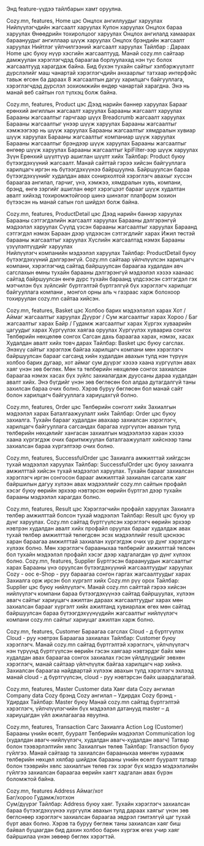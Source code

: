 Энд feature-үүдээ тайлбарын хамт оруулна.

Cozy.mn, features, Home цэс
  Онцлох ангиллуудыг харуулах
  Нийлүүлэгчдийн жагсаалт харуулах
  Купон харуулах
  Онцлох бараа харуулах
  Өнөөдрийн тохиролцоог харуулах
  Онцлох ангилалд хамаарах бараануудыг ангиллаар шүүж харуулах
  Онцлох брэндийн жагсаалт харуулах
  Нийтлэг үйлчилгээний жагсаалт харуулах
     Тайлбар : Дараах Home цэс буюу нүүр хэсгийн жагсаалтууд. Манай cozy.mn сайтаар дамжуулан хэрэглэгчдэд бараагаа борлуулахад нэн тус болох жагсаалтууд харагдаж байна. Бид бүхэн тухайн сайтыг хэлбэржүүлэлт дүрслэлийг маш чанартай хэрэглэгчдийн анхаарлыг татхаар интерфэйс тавьж өгсөн ба дараах 8 жагсаалтын дагуу харилцагч байгууллага, хэрэглэгчдэд дүрслэл зохиомжийн өндөр чанартай харагдна. Энэ нь манай веб сайтын гол түлхэц болж байна.

Cozy.mn, features, Product цэс
  Дээд нарийн баннер харуулах
  Барааг ерөнхий ангиллын жагсаалт харуулах
  Барааны жагсаалт харуулах
  Барааны жагсаалтыг гарчгаар шүүх
  Breadcrumb жагсаалт харуулах
  Барааны жагсаалтыг үнээр шүүж харуулах
  Барааны жагсаалтыг хэмжээгээр нь шүүж харуулах
  Барааны жагсаалтыг хямдралын хувиар шүүж харуулах
  Барааны жагсаалтыг компаниар шүүж харуулах
  Барааны жагсаалтыг брэндээр шүүж харуулах
  Барааны жагсаалтыг өнгөөр шүүж харуулах
  Барааны жагсаалтыг kpiFilter-ээр шүүж харуулах
  Зүүн Ерөнхий шүүлтүүр ашиглан шүүлт хийх
       Тайлбар: Product буюу бүтээгдэхүүний жагсаалт. Манай сайттай гэрээ хийсэн байгууллага харилцагч иргэн нь бүтээгдэхүүнээ байршуулна. Байршуулсан бараа бүтээгдэхүүнийг худалдан авах сонирхолтой хэрэглэгч      авахыг хүссэн бараагаа ангилал, гарчиг, үнэ, хэмжээ, хямдралын хувь, компани, брэнд, өнгө зэргийг ашиглан өөрт хэрэгцээт барааг шүүж худалтан авалт хийхэд тохиромжтойгоор шинэ шинэлэг платформ зохион              бүтээсэн нь  манай сатын гол шийдэл болж байна.

Cozy.mn, features, ProductDetail цэс
  Дээд нарийн баннэр харуулах
  Барааны сэтгэгдэлийн жагсаалт харуулах
  Барааны дэлгэрэнгүй мэдээлэл харуулах
  Сүүлд үзсэн барааны жагсаалтыг харуулах
  Бараанд сэтгэгдэл нэмэх
  Бараан дээр үлдээсэн сэтгэгдлийг харах
  Ижил төстэй барааны жагсаалтыг харуулах
  Хүслийн жагсаалтад нэмэх
  Барааны үзүүлэлтүүдийг харуулах	
  Нийлүүлэгч компанийн мэдээлэл харуулах
      Тайлбар: ProductDetail буюу бүтээгдэхүүний дэлгэрэнгүй. Cozy.mn  сайтаар үйлчлүүлсэн харилцагч компани, хэрэглэгчид сайтад байршуулсан бараагаа худалдан авч сагслахын өмны тухайн барааны дэлгэрэнгүй мэдээлэл хэзээ хаанаас сайтад байршуулсан өнгө дүрс тухайн бараанд үлдсээсэн сэтгэгдэл гэх мэтчилэн бүх зүйлсийг бүртгэлтэй бүртгэлгүй бүх хэрэглэгч харилцаг байгууллага компани , монгол орны аль ч газраас харж             болохоор тохируулан cozy.mn сайтаа хийсэн.
    
Cozy.mn, features, Basket цэс
    Холбоо барих мэдээлэлэл харах
    Хот / Аймаг жагсаалтыг харуулах
    Дүүрэг / Сум жагсаалтыг харах
    Хороо / Баг жагсаалтыг харах
    Байр / Гудамж жагсаалтыг харах
    Хүргэх хуваарийн цагуудыг харах
    Хүргүүлэх хаягаа оруулах
    Хүргүүлэх хуваариа сонгох
    Төлбөрийн нөхцөлөө сонгох
    Сагсан дахь бараагаа харах, нэмэх, хасах
    Худалдан авалт хийх товч дарах
          Тайлбар: Basket цэс буюу сагслах. Энэхүү сайтыг хэрэглэж байгаа харилцагч компани мөн хэрэглэгч байршуулсан барааг сагсанд хийн худалдан авахын тулд нэн түрүүн холбоо барих дугаар, хот аймаг сум дүүрэг хэзээ хаана хүргүүлэн авах хаяг үнэн зөв бөглөх. Мөн та төлбөрийн нөхцөлөө сонгох захиалсан бараагаа нэмэх хасах бүх зүйлс захиалагдаж дууссаны дараа худалдан авалт хийх. Энэ бүгдийг үнэн зөв бөглөсөн бол алдаа дутагдалгүй таны захилсан бараа очих болно. Хэрэв буруу бөглөсөн бол манай сайт болон харилцагч байгууллага хариуцахгүй болно.

Cozy.mn, features, Order цэс
    Төлбөрийн сонголт хийх
    Захиалгын мэдээлэл харах
    Баталгаажуулалт хийх
        Тайлбар: Order цэс буюу захиалга. Тухайн барааг худалдан авахаар захиалсан хэрэглэгч, харилцагч байгууллага сагсандах барагаа хүргүүлэн авахын тулд төлбөрийн нөхцөлийг хангасан захиалгын мэдээлэлээ харан хэзээ хаана хүргэгдэж очих баритмжуулан баталгаажуулалт хийснээр таны захиалсан бараа хүргэлтээр очих болно. 

Cozy.mn, features, SuccessfulOrder цэс
    Захиалга амжилттай хийгдсэн тухай мэдээлэл харуулах
    Тайлбар: SuccessfulOrder цэс буюу захиалга амжилттай хийсэн тухай мэдээлэл харуулах. Тухайн барааг захиалсан хэрэглэгч иргэн сонгосон барааг амжилттай захиалан сагсалж хаяг байршилын дагуу хүлээн авах мэдээллийг cozy.mn сайтын профайл хэсэг буюу өөрийн эрхээр нэвтэрсэн өөрийн бүртгэл дээр тухайн барааны мэдээлэл харагдах болно.

Cozy.mn, features, Result цэс 
    Хэрэглэгчийн профайл харуулах
    Захиалга төлбөр амжилттай болсон тухай мэдээлэл
    Тайлбар: Result цэс буюу үр дүнг харуулах. Cozy.mn сайтад бүртгүүлсэн хэрэглэгч өөрийн эрхээр нэвтрэн худалдан авалт хийх профайл оруулах барааг худалдаж авах тухай төлбөр амжилттай төлөгдсөн эсэх мэдээллийг result цэснээс харан бараагаа амжилттай захиалан хүргэгдэж очих үр дүнг хэрэгдэгч хүлээх болно. Мөн хэрэглэгч барааныхаа төлбөрийг амжилттай төлсөн бол тухайн мэдээлэл профайл хэсэг дээр хадгалагдан үр дүнг хүлээх болно.
Cozy.mn, features, Supplier 
    Бүртгэсэн бараануудын жагсаалтыг харах
    Барааны үнэ оруулсан бүтээгдэхүүний жагсаалтуудыг харуулах
    Cozy - оос e-Shop - руу бараагаа сонгон гаргах жагсаалтуудыг харах
    Захиалга орж ирсэн бол хүргэлт хийх
    Cozy.mn рүү орох
    Тайлбар: Supplier цэс буюу нийлүүлэгч. Манай cozy.mn сайттай гэрээ хийсэн нийлүүлэгч компани бараа бүтээгдэхүүнээ сайтад байршуулах, хүлээн авагч сайтыг хариуцагч ажилтан дараах жагсаалтуудыг харах мөн захиалсан барааг хүргэлт хийх ажилтанд хувиарлаж өгөх мөн сайтад байршуулсан бараа бүтээгдэхүүнүүдийн жагсаалтыг нийлүүлэгч компани cozy.mn сайтыг хариуцаг ажилтан харж болно. 
    
Cozy.mn, features, Customer 
    Бараагаа сагслах
    Cloud - д бүртгүүлэх
    Cloud - руу нэвтрэх
    Бараагаа захиалах
    Тайлбар: Customer буюу хэрэглэгч. Манай cozy.mn сайтад бүртгэлтэй хэрэглэгч, үйлчлүүлэгч нэн түрүүнд бүртгүүлсэн өөрийн гэсэн хаягаар нэвтэрдэг байх мөн худалдан авах бараагаа сонгох захиалах гэсэн үйлдлүүдийг зөвхөн хэрэглэгч, манай сайтаар үйлчлүүлж байгаа харилцагч нар хийнэ. Захиалсан бараагаа найдвартай хүлээж авахын тулд хэрэглэгч эхлээд манай сloud - д бүртгүүлсэн, сloud - руу нэвтэрсэн байх шаардлагатай.

Cozy.mn, features, Master 
    Customer data
    Хаяг data
    Cozy ангилал
    Company data
    Cozy брэнд
    Cozy ангилал – Удирдах
    Cozy брэнд - Удирдах
    Тайлбар: Master буюу Манай cozy.mn сайтад бүртгэлтэй хэрэглэгч, үйлчлүүлэгчийн бүх мэдээлэл датанууд master – д хариуцагдан үйл ажилагаагаа явуулна.
 
 Cozy.mn, features, Transaction 
    Сaгс
    Захиалгa
    Action Log (Customer)
    Барааны үнийн өсөлт, бууралт
    Төлбөрийн мэдээлэл
    Communication log (худалдан авагч-нийлүүлэгч, худалдан авагч-худалдан авагч)
    Татвар болон тээвэрлэлтийн хөлс
    Захиалгын төлөв
    Тайлбар: Transaction буюу гүйлгээ. Манай сайтаар та захиалсан барааныхаа мөнгөн хураамж төлбөрийн нөхцөл хялбар шийдэж барааны үнийн өсөлт бууралт татвар болон тээврийн хөлс захиалгын төлөв гэх зэрэг бүх мэдээ мэдээлэлийн гүйлгээ захиалсан бараагаа өөрийн хаягт хадгалан авах бүрэн боломжтой байна.

Cozy.mn, features  Address
    Аймаг/хот	
    Баг/хороо
    Гудамж/хотхон 	
    Сум/дүүрэг
Тайлбар: Address буюу хаяг. Тухайн хэрэглэгч захиалсан бараа бүтээгдэхүүнээ хүргүүлж авахын тулд дараах хаягыг үнэн зөв бөглснөөр хэрэглэгч захиалсан бараагаа эвдрэл гэмтэлгүй цаг тухай бүрт авах болно. Хэрэв та буруу бөглөж таны захиалсан хаяг биш байвал буцаагдан бид дахин холбоо барин хүргэж өгөх учир хаяг байршилаа үнэн зөвөөр бөглөх хэрэгтэй.








